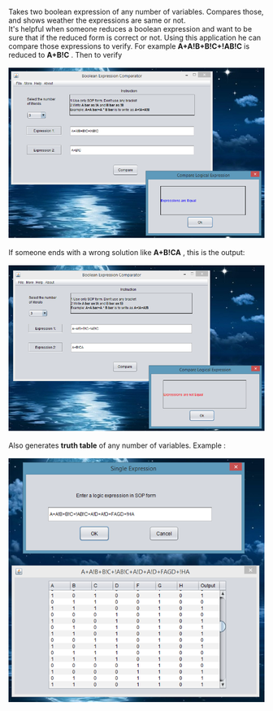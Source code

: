 Takes two boolean expression of any number of variables. Compares those, and shows weather the expressions are same or not. <br>
It's helpful when someone reduces a boolean expression and want to be sure that if the reduced form is correct or not. Using this application
he can compare those expressions to verify.
For example <b>A+A!B+B!C+!AB!C</b> is reduced to <b>A+B!C</b> . Then to verify <br> <br> 
<img src='https://raw.githubusercontent.com/partho5/boolean-expression-comparetor/master/screenshots/valid.png'> 
<br><br> 
If someone ends with a wrong solution like <b>A+B!CA</b> , this is the output: <br> <br>
<img src='https://raw.githubusercontent.com/partho5/boolean-expression-comparetor/master/screenshots/invalid.png'>
<br> <br> 
Also generates <b>truth table</b> of any number of variables. Example : <br><br> 
<img src='https://raw.githubusercontent.com/partho5/boolean-expression-comparetor/master/screenshots/truth%20table.png'>
